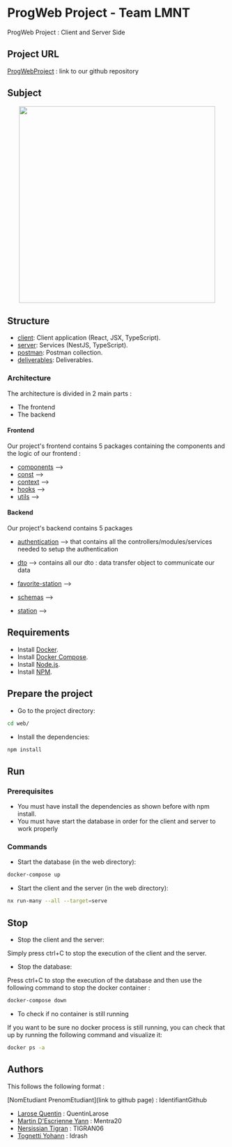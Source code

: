 # ProgWeb Project - Team LMNT

ProgWeb Project : Client and Server Side

## Project URL 

[ProgWebProject](https://github.com/SI5-QTYY-Web/si5-prog-web-project) : link to our
github repository

## Subject

<p style="text-align: center;"><img src="https://static.actu.fr/uploads/2020/06/capture-d-ecran-2020-06-27-a-141515.png" width="450"></p>

## Structure

- [client](web/packages/frontend/src): Client application (React, JSX, TypeScript).
- [server](web/packages/backend/src): Services (NestJS, TypeScript).
- [postman](postman): Postman collection.
- [deliverables](deliverables): Deliverables.


### Architecture 

The architecture is divided in 2 main parts : 
- The frontend 
- The backend 

#### Frontend

Our project's frontend contains 5 packages containing the components and the logic of our frontend :
- [components](web/packages/frontend/src/app/components) -->
- [const](web/packages/frontend/src/app/const) -->
- [context](web/packages/frontend/src/app/context) -->
- [hooks](web/packages/frontend/src/app/hooks) -->
- [utils](web/packages/frontend/src/app/utils) -->

#### Backend

Our project's backend contains 5 packages
- [authentication](web/packages/backend/src/app/authentication) --> that contains 
all the controllers/modules/services needed to setup the authentication

- [dto](web/packages/backend/src/app/dto) --> contains all our dto : 
data transfer object to communicate our data
- [favorite-station](web/packages/backend/src/app/favorite-station) -->
- [schemas](web/packages/backend/src/app/schemas) -->
- [station](web/packages/backend/src/app/station) -->

## Requirements

- Install [Docker](https://docs.docker.com/engine/install/).
- Install [Docker Compose](https://docs.docker.com/compose/install/).
- Install [Node.js](https://nodejs.org/en/download/).
- Install [NPM](https://docs.npmjs.com/downloading-and-installing-node-js-and-npm).

## Prepare the project

- Go to the project directory:

```bash
cd web/
```

- Install the dependencies:

```bash
npm install
```

## Run

### Prerequisites

- You must have install the dependencies as shown before with npm install.
- You must have start the database in order for the client and server to work properly

### Commands

- Start the database (in the web directory):

```bash
docker-compose up
```

- Start the client and the server (in the web directory):

```bash
nx run-many --all --target=serve
```

## Stop

- Stop the client and the server:

Simply press ctrl+C to stop the execution of the client and the server.

- Stop the database:

Press ctrl+C to stop the execution of the database and then use the following command to stop the 
docker container : 

```bash
docker-compose down
```

- To check if no container is still running

If you want to be sure no docker process is still running, you can check that up by running the
following command and visualize it:
```bash
docker ps -a
```

## Authors

This follows the following format : 

[NomEtudiant PrenomEtudiant](link to github page) : IdentifiantGithub

- [Larose Quentin](https://github.com/QuentinLarose) : QuentinLarose
- [Martin D'Escrienne Yann](https://github.com/Mentra20) : Mentra20
- [Nersissian Tigran](https://github.com/TIGRAN06) : TIGRAN06
- [Tognetti Yohann](https://github.com/Idrash) : Idrash
